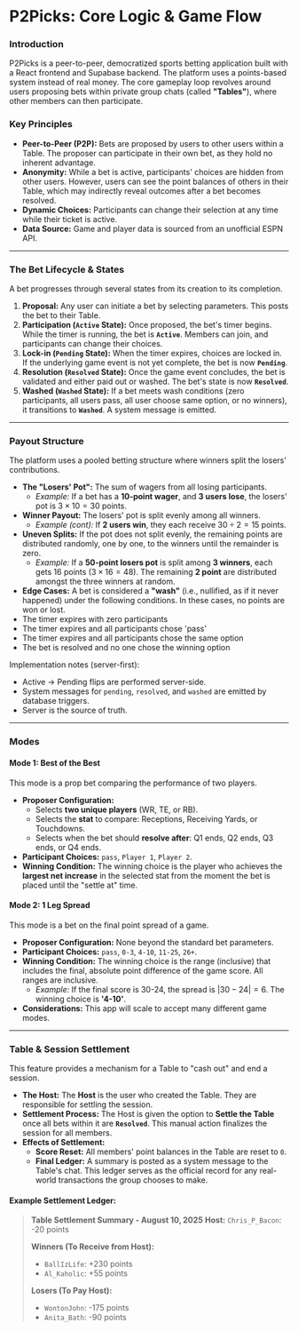 # P2Picks: Core Logic & Game Flow

### Introduction
P2Picks is a peer-to-peer, democratized sports betting application built with a React frontend and Supabase backend. The platform uses a points-based system instead of real money. The core gameplay loop revolves around users proposing bets within private group chats (called **"Tables"**), where other members can then participate.

### Key Principles
* **Peer-to-Peer (P2P):** Bets are proposed by users to other users within a Table. The proposer can participate in their own bet, as they hold no inherent advantage.
* **Anonymity:** While a bet is active, participants' choices are hidden from other users. However, users can see the point balances of others in their Table, which may indirectly reveal outcomes after a bet becomes resolved.
* **Dynamic Choices:** Participants can change their selection at any time while their ticket is active.
* **Data Source:** Game and player data is sourced from an unofficial ESPN API.

---

### The Bet Lifecycle & States
A bet progresses through several states from its creation to its completion.

1.  **Proposal:** Any user can initiate a bet by selecting parameters. This posts the bet to their Table.
2.  **Participation (`Active` State):** Once proposed, the bet's timer begins. While the timer is running, the bet is **`Active`**. Members can join, and participants can change their choices.
3.  **Lock-in (`Pending` State):** When the timer expires, choices are locked in. If the underlying game event is not yet complete, the bet is now **`Pending`**.
4.  **Resolution (`Resolved` State):** Once the game event concludes, the bet is validated and either paid out or washed. The bet's state is now **`Resolved`**.
5.  **Washed (`Washed` State):** If a bet meets wash conditions (zero participants, all users pass, all user choose same option, or no winners), it transitions to **`Washed`**. A system message is emitted.

---

### Payout Structure
The platform uses a pooled betting structure where winners split the losers' contributions.

* **The "Losers' Pot":** The sum of wagers from all losing participants.
    * *Example:* If a bet has a **10-point wager**, and **3 users lose**, the losers' pot is $3 \times 10 = 30$ points.
* **Winner Payout:** The losers' pot is split evenly among all winners.
    * *Example (cont):* If **2 users win**, they each receive $30 \div 2 = 15$ points.
* **Uneven Splits:** If the pot does not split evenly, the remaining points are distributed randomly, one by one, to the winners until the remainder is zero.
    * *Example:* If a **50-point losers pot** is split among **3 winners**, each gets 16 points ($3 \times 16 = 48$). The remaining **2 point** are distributed amongst the three winners at random.
* **Edge Cases:** A bet is considered a **"wash"** (i.e., nullified, as if it never happened) under the following conditions. In these cases, no points are won or lost.
* The timer expires with zero participants
* The timer expires and all participants chose 'pass'
* The timer expires and all participants chose the same option
* The bet is resolved and no one chose the winning option

Implementation notes (server-first):
- Active → Pending flips are performed server-side.
- System messages for `pending`, `resolved`, and `washed` are emitted by database triggers.
- Server is the source of truth.

---

### Modes

#### Mode 1: Best of the Best
This mode is a prop bet comparing the performance of two players.

* **Proposer Configuration:**
    * Selects **two unique players** (WR, TE, or RB).
    * Selects the **stat** to compare: Receptions, Receiving Yards, or Touchdowns.
    * Selects when the bet should **resolve after**: Q1 ends, Q2 ends, Q3 ends, or Q4 ends.
* **Participant Choices:** `pass`, `Player 1`, `Player 2`.
* **Winning Condition:** The winning choice is the player who achieves the **largest net increase** in the selected stat from the moment the bet is placed until the "settle at" time.

#### Mode 2: 1 Leg Spread
This mode is a bet on the final point spread of a game.

* **Proposer Configuration:** None beyond the standard bet parameters.
* **Participant Choices:** `pass`, `0-3`, `4-10`, `11-25`, `26+`.
* **Winning Condition:** The winning choice is the range (inclusive) that includes the final, absolute point difference of the game score. All ranges are inclusive.
    * *Example:* If the final score is 30-24, the spread is $|30 - 24| = 6$. The winning choice is **'4-10'**.
* **Considerations:** This app will scale to accept many different game modes.

---

### Table & Session Settlement
This feature provides a mechanism for a Table to "cash out" and end a session.

* **The Host:** The **Host** is the user who created the Table. They are responsible for settling the session.
* **Settlement Process:** The Host is given the option to **Settle the Table** once all bets within it are **`Resolved`**. This manual action finalizes the session for all members.
* **Effects of Settlement:**
    * **Score Reset:** All members' point balances in the Table are reset to `0`.
    * **Final Ledger:** A summary is posted as a system message to the Table's chat. This ledger serves as the official record for any real-world transactions the group chooses to make.

#### Example Settlement Ledger:

> **Table Settlement Summary - August 10, 2025**
> **Host:** `Chris_P_Bacon`: -20 points
>
> **Winners (To Receive from Host):**
> * `BallIzLife`: +230 points
> * `Al_Kaholic`: +55 points
>
> **Losers (To Pay Host):**
> * `WontonJohn`: -175 points
> * `Anita_Bath`: -90 points